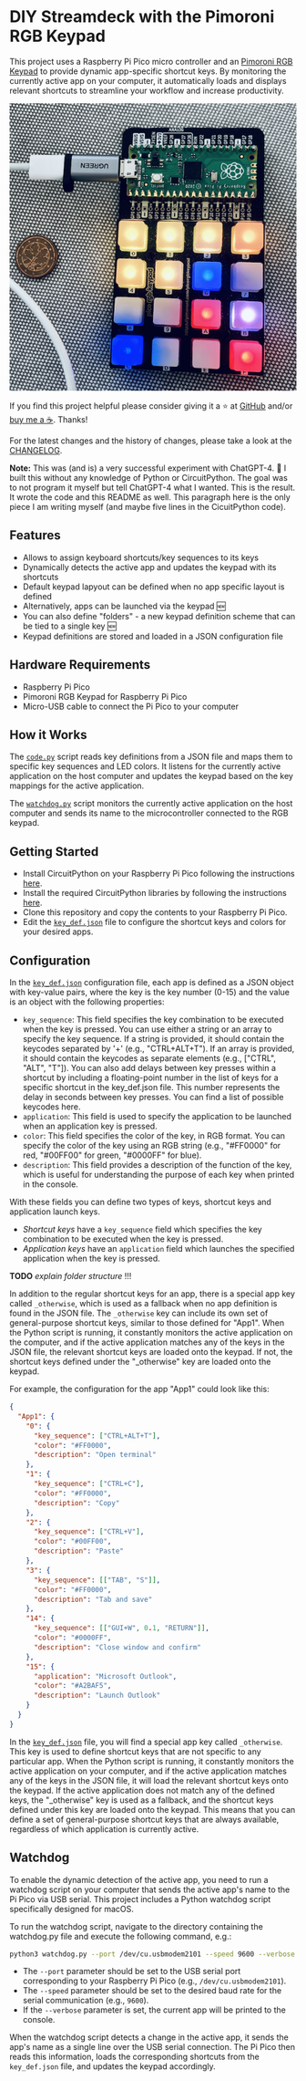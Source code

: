 
# DIY Streamdeck with the Pimoroni RGB Keypad

This project uses a Raspberry Pi Pico micro controller and an [Pimoroni RGB Keypad](https://shop.pimoroni.com/products/pico-rgb-keypad-base) to provide dynamic app-specific shortcut keys. By monitoring the currently active app on your computer, it automatically loads and displays relevant shortcuts to streamline your workflow and increase productivity.

![Keypad with Zoom Shortcuts](images/keypad.png)

If you find this project helpful please consider giving it a ⭐️ at [GitHub](https://github.com/LennartHennigs/ESPTelnet) and/or [buy me a ☕️](https://ko-fi.com/lennart0815). Thanks!

For the latest changes and the history of changes, please take a look at the [CHANGELOG](https://github.com/LennartHennigs/DIYStreamDeck/blob/main/CHANGELOG.md).

**Note:** This was (and is) a very successful experiment with ChatGPT-4. 🤖 I built this without any knowledge of Python or CircuitPython. The goal was to not program it myself but tell ChatGPT-4 what I wanted. This is the result. It wrote the code and this README as well. This paragraph here is the only piece I am writing myself (and maybe five lines in the CicuitPython code).

## Features

- Allows to assign keyboard shortcuts/key sequences to its keys
- Dynamically detects the active app and updates the keypad with its shortcuts
- Default keypad lapyout can be defined when no app specific layout is defined
- Alternatively, apps can be launched via the keypad 🆕
- You can also define "folders" - a new keypad definition scheme that can be tied to a single key 🆕    
- Keypad definitions are stored and loaded in a JSON configuration file

## Hardware Requirements

- Raspberry Pi Pico
- Pimoroni RGB Keypad for Raspberry Pi Pico
- Micro-USB cable to connect the Pi Pico to your computer

## How it Works

The [`code.py`](https://github.com/LennartHennigs/DIYStreamDeck/blob/main/src/pi_pico/code.py) script reads key definitions from a JSON file and maps them to specific key sequences and LED colors. It listens for the currently active application on the host computer and updates the keypad based on the key mappings for the active application.

The [`watchdog.py`](https://github.com/LennartHennigs/DIYStreamDeck/blob/main/src/mac/watchdog.py) script monitors the currently active application on the host computer and sends its name to the microcontroller connected to the RGB keypad.

## Getting Started

- Install CircuitPython on your Raspberry Pi Pico following the instructions [here](https://learn.adafruit.com/welcome-to-circuitpython/installing-circuitpython).
- Install the required CircuitPython libraries by following the instructions [here](https://learn.adafruit.com/welcome-to-circuitpython/circuitpython-libraries).
- Clone this repository and copy the contents to your Raspberry Pi Pico.
- Edit the [`key_def.json`](https://github.com/LennartHennigs/DIYStreamDeck/blob/main/src/pi_pico/key_def.json) file to configure the shortcut keys and colors for your desired apps.

## Configuration

In the [`key_def.json`](https://github.com/LennartHennigs/DIYStreamDeck/blob/main/src/pi_pico/key_def.json) configuration file, each app is defined as a JSON object with key-value pairs, where the key is the key number (0-15) and the value is an object with the following properties:

- `key_sequence`: This field specifies the key combination to be executed when the key is pressed. You can use either a string or an array to specify the key sequence. If a string is provided, it should contain the keycodes separated by '+' (e.g., "CTRL+ALT+T"). If an array is provided, it should contain the keycodes as separate elements (e.g., ["CTRL", "ALT", "T"]). You can also add delays between key presses within a shortcut by including a floating-point number in the list of keys for a specific shortcut in the key_def.json file. This number represents the delay in seconds between key presses. You can find a list of possible keycodes here.
- `application`: This field is used to specify the application to be launched when an application key is pressed.
- `color`: This field specifies the color of the key, in RGB format. You can specify the color of the key using an RGB string (e.g., "#FF0000" for red, "#00FF00" for green, "#0000FF" for blue).
- `description`: This field provides a description of the function of the key, which is useful for understanding the purpose of each key when printed in the console.

With these fields you can define two types of keys, shortcut keys and application launch keys.

- *Shortcut keys* have a `key_sequence` field which specifies the key combination to be executed when the key is pressed.
- *Application keys* have an `application` field which launches the specified application when the key is pressed.

**TODO** *explain folder structure* !!!

In addition to the regular shortcut keys for an app, there is a special app key called `_otherwise`, which is used as a fallback when no app definition is found in the JSON file. The `_otherwise` key can include its own set of general-purpose shortcut keys, similar to those defined for "App1". When the Python script is running, it constantly monitors the active application on the computer, and if the active application matches any of the keys in the JSON file, the relevant shortcut keys are loaded onto the keypad. If not, the shortcut keys defined under the "_otherwise" key are loaded onto the keypad.

For example, the configuration for the app "App1" could look like this:

``` json
{
  "App1": {
    "0": {
      "key_sequence": ["CTRL+ALT+T"],
      "color": "#FF0000",
      "description": "Open terminal"
    },
    "1": {
      "key_sequence": ["CTRL+C"],
      "color": "#FF0000",
      "description": "Copy"
    },
    "2": {
      "key_sequence": ["CTRL+V"],
      "color": "#00FF00",
      "description": "Paste"
    },
    "3": {
      "key_sequence": [["TAB", "S"]],
      "color": "#FF0000",
      "description": "Tab and save"
    },
    "14": {
      "key_sequence": [["GUI+W", 0.1, "RETURN"]],
      "color": "#0000FF",
      "description": "Close window and confirm"
    },
    "15": {
      "application": "Microsoft Outlook",
      "color": "#A2BAF5",
      "description": "Launch Outlook"
    }
  }
}
```

In the [`key_def.json`](https://github.com/LennartHennigs/DIYStreamDeck/blob/main/src/pi_pico/key_def.json) file, you will find a special app key called `_otherwise`. This key is used to define shortcut keys that are not specific to any particular app. When the Python script is running, it constantly monitors the active application on your computer, and if the active application matches any of the keys in the JSON file, it will load the relevant shortcut keys onto the keypad. If the active application does not match any of the defined keys, the "_otherwise" key is used as a fallback, and the shortcut keys defined under this key are loaded onto the keypad. This means that you can define a set of general-purpose shortcut keys that are always available, regardless of which application is currently active.

## Watchdog

To enable the dynamic detection of the active app, you need to run a watchdog script on your computer that sends the active app's name to the Pi Pico via USB serial. This project includes a Python watchdog script specifically designed for macOS.

To run the watchdog script, navigate to the directory containing the watchdog.py file and execute the following command, e.g.:

``` bash
python3 watchdog.py --port /dev/cu.usbmodem2101 --speed 9600 --verbose
```

- The `--port` parameter should be set to the USB serial port corresponding to your Raspberry Pi Pico (e.g., `/dev/cu.usbmodem2101`).
- The `--speed` parameter should be set to the desired baud rate for the serial communication (e.g., `9600`).
- If the `--verbose` parameter is set, the current app will be printed to the console.

When the watchdog script detects a change in the active app, it sends the app's name as a single line over the USB serial connection. The Pi Pico then reads this information, loads the corresponding shortcuts from the `key_def.json` file, and updates the keypad accordingly.
